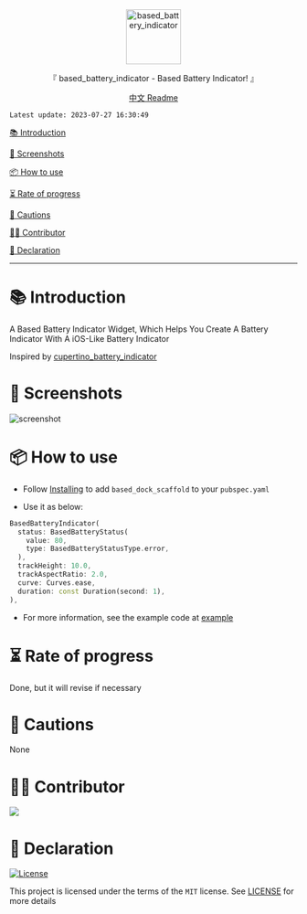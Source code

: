 <div align="center">
  <img id="based_battery_indicator" width="96" alt="based_battery_indicator" src="https://raw.githubusercontent.com/Cierra-Runis/based_battery_indicator/main/.github/icon.svg">
  <p>『 based_battery_indicator - Based Battery Indicator! 』</p>
  <a href="https://github.com/Cierra-Runis/based_battery_indicator/blob/main/README_zh.md">中文 Readme</a>
</div>

`Latest update: 2023-07-27 16:30:49`

[📚 Introduction](#-Introduction)

[📸 Screenshots](#-Screenshots)

[📦 How to use](#-How-to-use)

[⏳ Rate of progress](#-Rate-of-progress)

[📌 Cautions](#-Cautions)

[🧑‍💻 Contributor](#-Contributor)

[🔦 Declaration](#-Declaration)

---

# 📚 Introduction

A Based Battery Indicator Widget, Which Helps You Create A Battery Indicator With A iOS-Like Battery Indicator

Inspired by [cupertino_battery_indicator](https://pub.dev/packages/cupertino_battery_indicator)

# 📸 Screenshots

![screenshot](https://raw.githubusercontent.com/Cierra-Runis/based_battery_indicator/main/.github/screenshot.gif)

# 📦 How to use

- Follow [Installing](https://pub.dev/packages/based_battery_indicator/install) to add `based_dock_scaffold` to your `pubspec.yaml`

- Use it as below:

```dart
BasedBatteryIndicator(
  status: BasedBatteryStatus(
    value: 80,
    type: BasedBatteryStatusType.error,
  ),
  trackHeight: 10.0,
  trackAspectRatio: 2.0,
  curve: Curves.ease,
  duration: const Duration(second: 1),
),
```

- For more information, see the example code at [example](https://github.com/Cierra-Runis/based_battery_indicator/blob/main/example/lib/main.dart)

# ⏳ Rate of progress

Done, but it will revise if necessary

# 📌 Cautions

None

# 🧑‍💻 Contributor

<a href="https://github.com/Cierra-Runis/based_battery_indicator/graphs/contributors">
  <img src="https://contrib.rocks/image?repo=Cierra-Runis/based_battery_indicator" />
</a>

# 🔦 Declaration

[![License](https://img.shields.io/github/license/Cierra-Runis/based_battery_indicator)](https://github.com/Cierra-Runis/based_battery_indicator/blob/main/LICENSE)

This project is licensed under the terms of the `MIT` license. See [LICENSE](https://github.com/Cierra-Runis/based_battery_indicator/blob/main/LICENSE) for more details
